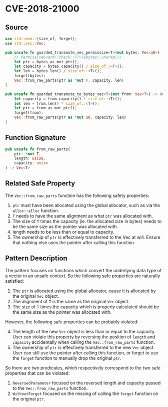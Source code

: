 # CVE-2018-21000

## Source

```rust
use std::mem::{size_of, forget};
use std::vec::Vec;

pub unsafe fn guarded_transmute_vec_permissive<T>(mut bytes: Vec<u8>) -> Vec<T> {
    // PermissiveGuard::check::<T>(&bytes).unwrap();
    let ptr = bytes.as_mut_ptr();
    let capacity = bytes.capacity() / size_of::<T>();
    let len = bytes.len() / size_of::<T>();
    forget(bytes);
    Vec::from_raw_parts(ptr as *mut T, capacity, len)
}

pub unsafe fn guarded_transmute_to_bytes_vec<T>(mut from: Vec<T>) -> Vec<u8> {
    let capacity = from.capacity() * size_of::<T>();
    let len = from.len() * size_of::<T>();
    let ptr = from.as_mut_ptr();
    forget(from);
    Vec::from_raw_parts(ptr as *mut u8, capacity, len)
}
```

## Function Signature

```rust
pub unsafe fn from_raw_parts(
    ptr: *mut T,
    length: usize,
    capacity: usize
) -> Vec<T>
```

## Related Safe Property

The `Vec::from_raw_parts` function has the following safety properties:

1. `ptr` must have been allocated using the global allocator, such as via the `alloc::alloc` function.
2. `T` needs to have the same alignment as what `ptr` was allocated with. 
3. The size of `T` times the capacity (ie. the allocated size in bytes) needs to be the same size as the pointer was allocated with.
4. length needs to be less than or equal to capacity.
5. The ownership of `ptr` is effectively transferred to the Vec<T> at will. Ensure that nothing else uses the pointer after calling this function.

## Pattern Description

The pattern focuses on functions which convert the underlying data type of a vector in an unsafe context. So the following safe properties are naturally satisfied:

1. The `ptr` is allocated using the global allocator, cause it is allocated by the original `Vec` object.
2. The alignment of `T` is the same as the original `Vec` object.
3. The size of `T` times the capacity which is properly calculated should be the same size as the pointer was allocated with.

However, the following safe properties can be probably violated:

4. The length of the new `Vec` object is less than or equal to the capacity. User can violate
this property by reversing the position of `length` and `capacity` accidentally when calling the `Vec::from_raw_parts` function.
1. The ownership of `ptr` is effectively transferred to the new `Vec` object. User can still use the pointer after calling this function, or forget to use the `forget` function to manually drop the original `ptr`.

So there are two predicates, which respectively correspond to the two safe properties that can be violated:

1. `ReversedParameter` focused on the reversed length and capacity passed to the `Vec::from_raw_parts` function.
2. `WithoutForget` focused on the missing of calling the `forget` function on the original `ptr`.